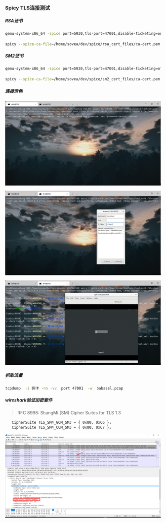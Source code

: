 ### Spicy TLS连接测试

##### RSA证书

```sh
qemu-system-x86_64 -spice port=5930,tls-port=47001,disable-ticketing=on,x509-dir=/home/sovea/dev/spice/rsa_cert_files,tls-channel=main,tls-channel=inputs -drive file=/home/sovea/dev/spice/img-instance/fedora.img -enable-kvm -net nic -net user

spicy --spice-ca-file=/home/sovea/dev/spice/rsa_cert_files/ca-cert.pem spice://127.0.0.1?tls-port=47001 --spice-host-subject="C=IL, L=Raanana, O=Red Hat, CN=my server"
```

##### SM2证书

```sh
qemu-system-x86_64 -spice port=5930,tls-port=47001,disable-ticketing=off,password=123456,x509-dir=/home/sovea/dev/spice/sm2_cert_files,tls-channel=main,tls-channel=inputs -drive file=/home/sovea/dev/spice/img-instance/fedora.img -enable-kvm -net nic -net user

spicy --spice-ca-file=/home/sovea/dev/spice/sm2_cert_files/ca-cert.pem spice://127.0.0.1?tls-port=47001 --spice-host-subject="C=IL, L=Raanana, O=Red Hat, CN=my server" --password=123456
```
##### 连接示例

![image-20220316164626](../images/image-20220316164626.png)

![image-20220316164650](../images/image-20220316164650.png)

![image-20220316165239](../images/image-20220316165239.png)
##### 抓取流量

```sh
tcpdump  -i 网卡 -nn -vv  port 47001  -w  babassl.pcap
```

##### wireshark验证加密套件

> RFC 8998: ShangMi (SM) Cipher Suites for TLS 1.3

```shell
   CipherSuite TLS_SM4_GCM_SM3 = { 0x00, 0xC6 };
   CipherSuite TLS_SM4_CCM_SM3 = { 0x00, 0xC7 };
```

![image-20220316171989](../images/image-20220316171989.png)
